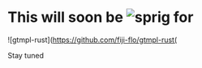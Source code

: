# This will soon be ![sprig](https://github.com/Masterminds/sprig/) for
![gtmpl-rust](https://github.com/fiji-flo/gtmpl-rust(

Stay tuned
